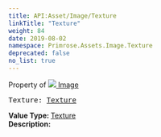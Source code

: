 ```yaml
---
title: API:Asset/Image/Texture
linkTitle: "Texture"
weight: 84
date: 2019-08-02
namespace: Primrose.Assets.Image.Texture
deprecated: false
no_list: true
---
```

Property of <a href="/docs/api-reference/Class/Image"><img src="/icons/silk/default.png"/>&nbsp;Image</a>
<pre class="method-declaration">
Texture: <a class="type" href="/docs/api-reference/Misc/Texture">Texture</a></pre>
<b>Value Type: </b>
<a class="type" href="/docs/api-reference/Misc/Texture">Texture</a>
<br/>
<b>Description: </b>